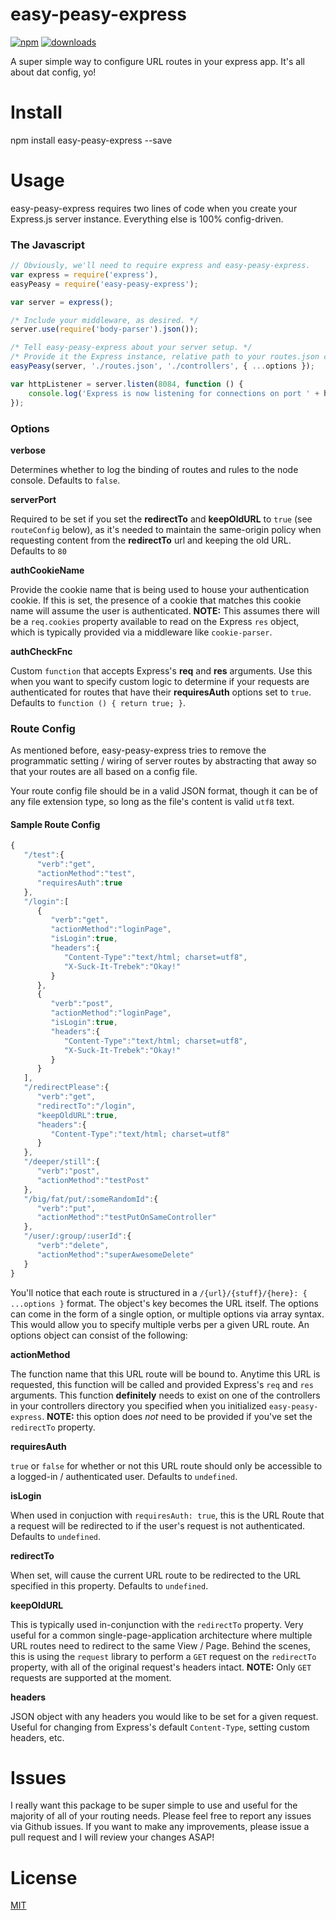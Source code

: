 # easy-peasy-express

[npm-image]: https://img.shields.io/npm/v/to-the-bottom.svg?style=flat
[npm-url]: https://www.npmjs.com/package/easy-peasy-express
[downloads-image]: https://img.shields.io/npm/dm/to-the-bottom.svg?style=flat
[downloads-url]: https://www.npmjs.com/package/easy-peasy-express

[![npm][npm-image]][npm-url]
[![downloads][downloads-image]][downloads-url]

A super simple way to configure URL routes in your express app. It's all about dat config, yo!

# Install
npm install easy-peasy-express --save

# Usage
easy-peasy-express requires two lines of code when you create your Express.js server instance. Everything else is 100% config-driven.

### The Javascript

```javascript
// Obviously, we'll need to require express and easy-peasy-express.
var express = require('express'),
easyPeasy = require('easy-peasy-express');

var server = express();

/* Include your middleware, as desired. */
server.use(require('body-parser').json());

/* Tell easy-peasy-express about your server setup. */
/* Provide it the Express instance, relative path to your routes.json config, relative path to your controllers folder, and a JSON object with options. */
easyPeasy(server, './routes.json', './controllers', { ...options });

var httpListener = server.listen(8084, function () {
    console.log('Express is now listening for connections on port ' + httpListener.address().port);
});

```

### Options

**verbose**

Determines whether to log the binding of routes and rules to the node console. Defaults to ``false``.

**serverPort**

Required to be set if you set the **redirectTo** and **keepOldURL** to ``true`` (see ``routeConfig`` below), as it's needed to maintain the same-origin policy when requesting content from the **redirectTo** url and keeping the old URL. Defaults to ``80``

**authCookieName**

Provide the cookie name that is being used to house your authentication cookie. If this is set, the presence of a cookie that matches this cookie name will assume the user is authenticated. **NOTE:** This assumes there will be a ``req.cookies`` property available to read on the Express ``res`` object, which is typically provided via a middleware like ``cookie-parser``.


**authCheckFnc**

Custom ``function`` that accepts Express's **req** and **res** arguments. Use this when you want to specify custom logic to determine if your requests are authenticated for routes that have their **requiresAuth** options set to ``true``. Defaults to ``function () { return true; }``.

### Route Config
As mentioned before, easy-peasy-express tries to remove the programmatic setting / wiring of server routes by abstracting that away so that your routes are all based on a config file.

Your route config file should be in a valid JSON format, though it can be of any file extension type, so long as the file's content is valid ``utf8`` text.

#### Sample Route Config
```javascript
{
   "/test":{
      "verb":"get",
      "actionMethod":"test",
      "requiresAuth":true
   },
   "/login":[
      {
         "verb":"get",
         "actionMethod":"loginPage",
         "isLogin":true,
         "headers":{
            "Content-Type":"text/html; charset=utf8",
            "X-Suck-It-Trebek":"Okay!"
         }
      },
      {
         "verb":"post",
         "actionMethod":"loginPage",
         "isLogin":true,
         "headers":{
            "Content-Type":"text/html; charset=utf8",
            "X-Suck-It-Trebek":"Okay!"
         }
      }
   ],
   "/redirectPlease":{
      "verb":"get",
      "redirectTo":"/login",
      "keepOldURL":true,
      "headers":{
         "Content-Type":"text/html; charset=utf8"
      }
   },
   "/deeper/still":{
      "verb":"post",
      "actionMethod":"testPost"
   },
   "/big/fat/put/:someRandomId":{
      "verb":"put",
      "actionMethod":"testPutOnSameController"
   },
   "/user/:group/:userId":{
      "verb":"delete",
      "actionMethod":"superAwesomeDelete"
   }
}

```

You'll notice that each route is structured in a ``/{url}/{stuff}/{here}: { ...options }`` format. The object's key becomes the URL itself. The options can come in the form of a single option, or multiple options via array syntax. This would allow you to specify multiple verbs per a given URL route. An options object can consist of the following:

**actionMethod**

The function name that this URL route will be bound to. Anytime this URL is requested, this function will be called and provided Express's ``req`` and ``res`` arguments. This function **definitely** needs to exist on one of the controllers in your controllers directory you specified when you initialized ``easy-peasy-express``. **NOTE:** this option does *not* need to be provided if you've set the ``redirectTo`` property.

**requiresAuth**

``true``  or ``false`` for whether or not this URL route should only be accessible to a logged-in / authenticated user. Defaults to ``undefined``.

**isLogin**

When used in conjuction with ``requiresAuth: true``, this is the URL Route that a request will be redirected to if the user's request is not authenticated. Defaults to ``undefined``.

**redirectTo**

When set, will cause the current URL route to be redirected to the URL specified in this property. Defaults to ``undefined``.

**keepOldURL**

This is typically used in-conjunction with the ``redirectTo`` property. Very useful for a common single-page-application architecture where multiple URL routes need to redirect to the same View / Page.
Behind the scenes, this is using the ``request`` library to perform a ``GET`` request on the ``redirectTo`` property, with all of the original request's headers intact. **NOTE:** Only ``GET`` requests are supported at the moment.

**headers**

JSON object with any headers you would like to be set for a given request. Useful for changing from Express's default ``Content-Type``, setting custom headers, etc.

# Issues
I really want this package to be super simple to use and useful for the majority of all of your routing needs. Please feel free to report any issues via Github issues. If you want to make any improvements, please issue a pull request and I will review your changes ASAP!


# License
[MIT](https://github.com/expressjs/express/blob/master/LICENSE)
